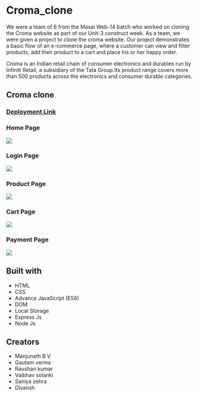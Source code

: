 # Croma_clone
<div> 
  <p>We were a team of 6 from the Masai Web-14 batch who worked on cloning the Croma website as part of our Unit-3 construct week. As a team, we were given a project to clone the croma website. Our project demonstrates a basic flow of an e-commerce page, where a customer can view and filter products, add their product to a cart and place his or her happy order.</p>
  <p>Croma is an Indian retail chain of consumer electronics and durables run by Infiniti Retail, a subsidiary of the Tata Group.Its product range covers more than 500 products across the electronics and consumer durable categories.</p>
</div>

<h2>Croma clone</h2>
<h3> <a href = "https://kind-leakey-f7509c.netlify.app/">Deployment Link</a></h3>

<h3>Home Page</h3>
<img src = "https://lh3.googleusercontent.com/pw/AM-JKLUtNrxuICbX2Dvuqk6G1JardmQdhKT32Ybkn8CTDzcdYAcxWn9PFy1tk5AQuupfTeMrgcd2NtDF78d7UK57ImtXVob7WCCigAao1mtoUTH9ppy7EZopMHyNhPRmbOmv1lXuxOsiLTlMnNNZ6tRb73oY7Q=w1342-h631-no?authuser=0"/>
<h3>Login Page</h3>
<img src = "https://lh3.googleusercontent.com/pw/AM-JKLULMfRXpboUeIxydlkoqq1lrXOSb31wIScydWretnlHRWdxe5z803JfRLXqMxuOL1F_TSH-y7ymliyrSMXhSJI47xWB3Oa3XLKbrGP1tyOlkmjo2GlfQ31P9j0SbPiuOmLViWAnEB0vUVkIec8v-rc37Q=w1357-h628-no?authuser=0" />
<h3>Product Page</h3>
<img src = "https://lh3.googleusercontent.com/pw/AM-JKLUvzhfeIbw3iJWSyP-ZtJIcybYM1HyjclaNB9LDsxKEiwTlH0UIC4mRQp74AuYxRuV5plxHBmeRdx549DrmKn8A9NFSaws5H9uv4UraYh9p4Tc0hTI-vE-UZHu-YSM4llgdtLoZ63ehxsrJWRcrFC__Sg=w1345-h633-no?authuser=0" />
<h3>Cart Page</h3>
<img src = "https://lh3.googleusercontent.com/pw/AM-JKLXOhyLuVA5kftJ83b9pBxNNd9u1qgEwxy1IXkIfyM9w-ZAWyHasOobYPOSfosWCvjbjeTnfLkT-djzlaoTptY1AlxbkCHrZzoUqNH8RN61UYpCeux2WWVkvSVBRzbvjzLVl7Z15HSmc4vIq1jdtdrBREw=w1339-h633-no?authuser=0" />
<h3>Payment Page</h3>
<img src = "https://lh3.googleusercontent.com/pw/AM-JKLU4HfYSKjO-tLuDzyn5sbLxFLCncwKVMHEM8Fo-ObfKeTk8XyaT-7k7XwxOvVP6FxACtj_vcAOJPTLUcj205bC6R--MgBMgQ3k4JL312oUKa8yByDH4rFiumR-GtnMm2rWwZDzKtped_0XqWFs6EidNug=w1348-h625-no?authuser=0" />

<h2>Built with</h2>
<ul>
  <li>HTML</li>
  <li>CSS</li>
  <li>Advance JavaScript (ES6)</li>
  <li>DOM</li>
  <li>Local Storage</li>
  <li>Express Js</li>
  <li>Node Js</li>
</ul>

<h2>Creators</h2>
<ul>
  <li>Manjunath B V</li>
  <li>Gautam verma</li>
  <li>Raushan kumar</li>
  <li>Vaibhav solanki</li>
  <li>Saniya zehra</li>
  <li>Divansh</li>
</ul>
